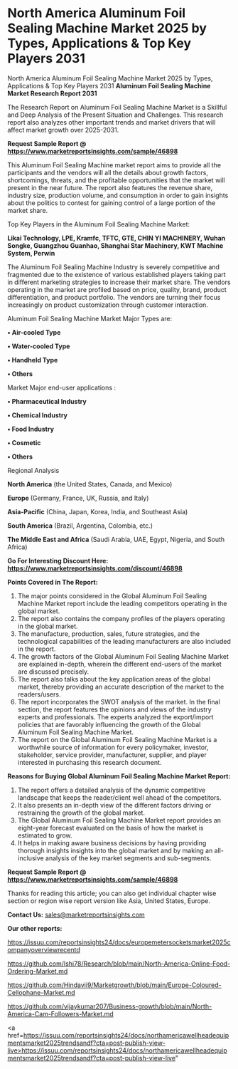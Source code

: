 # North America Aluminum Foil Sealing Machine Market 2025 by Types, Applications & Top Key Players 2031
 North America Aluminum Foil Sealing Machine Market 2025 by Types, Applications & Top Key Players 2031
<strong>Aluminum Foil Sealing Machine Market Research Report 2031</strong>

The Research Report on Aluminum Foil Sealing Machine Market is a Skillful and Deep Analysis of the Present Situation and Challenges. This research report also analyzes other important trends and market drivers that will affect market growth over 2025-2031.

<strong>Request Sample Report @ <a href=https://www.marketreportsinsights.com/sample/46898>https://www.marketreportsinsights.com/sample/46898</a></strong>

This Aluminum Foil Sealing Machine market report aims to provide all the participants and the vendors will all the details about growth factors, shortcomings, threats, and the profitable opportunities that the market will present in the near future. The report also features the revenue share, industry size, production volume, and consumption in order to gain insights about the politics to contest for gaining control of a large portion of the market share.

Top Key Players in the Aluminum Foil Sealing Machine Market:

<strong>Likai Technology, LPE, Kramfc, TFTC, GTE, CHIN YI MACHINERY, Wuhan Songke, Guangzhou Guanhao, Shanghai Star Machinery, KWT Machine System, Perwin</strong>

The Aluminum Foil Sealing Machine Industry is severely competitive and fragmented due to the existence of various established players taking part in different marketing strategies to increase their market share. The vendors operating in the market are profiled based on price, quality, brand, product differentiation, and product portfolio. The vendors are turning their focus increasingly on product customization through customer interaction.

Aluminum Foil Sealing Machine Market Major Types are:

<strong>•  Air-cooled Type

•  Water-cooled Type

•  Handheld Type

•  Others</strong>

Market Major end-user applications :

<strong>•  Pharmaceutical Industry

•  Chemical Industry

•  Food Industry

•  Cosmetic

•  Others</strong>

Regional Analysis

</u><strong><b>North America</b></strong> (the United States, Canada, and Mexico)

<strong><b>Europe </b></strong>(Germany, France, UK, Russia, and Italy)

<strong><b>Asia-Pacific</b></strong> (China, Japan, Korea, India, and Southeast Asia)

<strong><b>South America</b></strong> (Brazil, Argentina, Colombia, etc.)

<strong><b>The Middle East and Africa</b></strong> (Saudi Arabia, UAE, Egypt, Nigeria, and South Africa)

<strong>Go For Interesting Discount Here: <a href=https://www.marketreportsinsights.com/discount/46898>https://www.marketreportsinsights.com/discount/46898</a></strong>

<strong>Points Covered in The Report:</strong>
<ol>
  <li>The major points considered in the Global Aluminum Foil Sealing Machine Market report include the leading competitors operating in the global market.</li>
  <li>The report also contains the company profiles of the players operating in the global market.</li>
  <li>The manufacture, production, sales, future strategies, and the technological capabilities of the leading manufacturers are also included in the report.</li>
  <li>The growth factors of the Global Aluminum Foil Sealing Machine Market are explained in-depth, wherein the different end-users of the market are discussed precisely.</li>
  <li>The report also talks about the key application areas of the global market, thereby providing an accurate description of the market to the readers/users.</li>
  <li>The report incorporates the SWOT analysis of the market. In the final section, the report features the opinions and views of the industry experts and professionals. The experts analyzed the export/import policies that are favorably influencing the growth of the Global Aluminum Foil Sealing Machine Market.</li>
  <li>The report on the Global Aluminum Foil Sealing Machine Market is a worthwhile source of information for every policymaker, investor, stakeholder, service provider, manufacturer, supplier, and player interested in purchasing this research document.</li>
</ol>
<strong>Reasons for Buying Global Aluminum Foil Sealing Machine Market Report:</strong>

<ol>
  <li>The report offers a detailed analysis of the dynamic competitive landscape that keeps the reader/client well ahead of the competitors.</li>
  <li>It also presents an in-depth view of the different factors driving or restraining the growth of the global market.</li>
  <li>The Global Aluminum Foil Sealing Machine Market report provides an eight-year forecast evaluated on the basis of how the market is estimated to grow.</li>
  <li>It helps in making aware business decisions by having providing thorough insights insights into the global market and by making an all-inclusive analysis of the key market segments and sub-segments.</li>
</ol>
<strong>Request Sample Report @ <a href=https://www.marketreportsinsights.com/sample/46898>https://www.marketreportsinsights.com/sample/46898</a></strong>


Thanks for reading this article; you can also get individual chapter wise section or region wise report version like Asia, United States, Europe.

<strong>Contact Us:</strong>
sales@marketreportsinsights.com

<strong>Our other reports:</strong>

<a href=https://issuu.com/reportsinsights24/docs/europemetersocketsmarket2025companyoverviewrecentd>https://issuu.com/reportsinsights24/docs/europemetersocketsmarket2025companyoverviewrecentd</a>

<a href=https://github.com/Ishi78/Research/blob/main/North-America-Online-Food-Ordering-Market.md>https://github.com/Ishi78/Research/blob/main/North-America-Online-Food-Ordering-Market.md</a>

<a href=https://github.com/Hindavii9/Marketgrowth/blob/main/Europe-Coloured-Cellophane-Market.md>https://github.com/Hindavii9/Marketgrowth/blob/main/Europe-Coloured-Cellophane-Market.md</a>

<a href=https://github.com/vijaykumar207/Business-growth/blob/main/North-America-Cam-Followers-Market.md>https://github.com/vijaykumar207/Business-growth/blob/main/North-America-Cam-Followers-Market.md</a>

<a href=https://issuu.com/reportsinsights24/docs/northamericawellheadequipmentsmarket2025trendsandf?cta=post-publish-view-live>https://issuu.com/reportsinsights24/docs/northamericawellheadequipmentsmarket2025trendsandf?cta=post-publish-view-live</a>"
